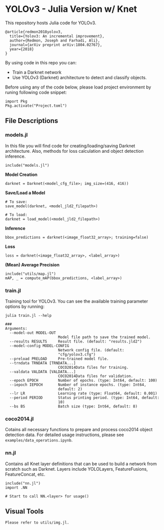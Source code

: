 # YOLOv3 - Julia Version w/ Knet
This repository hosts Julia code for YOLOv3.

```
@article{redmon2018yolov3,
  title={Yolov3: An incremental improvement},
  author={Redmon, Joseph and Farhadi, Ali},
  journal={arXiv preprint arXiv:1804.02767},
  year={2018}
}
```

By using code in this repo you can:
- Train a Darknet network
- Use YOLOv3 (Darknet) architecture to detect and classify objects.

Before using any of the code below, please load project environment by runing following code snippet:
```
import Pkg
Pkg.activate("Project.toml")
```

## File Descriptions
### models.jl
In this file you will find code for creating/loading/saving Darknet architecture. Also, methods for loss calculation and object detection inference.

```
include("models.jl")
```

__Model Creation__
```
darknet = Darknet(<model_cfg_file>; img_size=(416, 416))
```

__Save/Load a Model__
```
# To save:
save_model(darknet, <model_jld2_filepath>)

# To load:
darknet = load_model(<model_jld2_filepath>)
```

__Inference__
```
bbox_predictions = darknet(<image_float32_array>; training=false)
```

__Loss__
```
loss = darknet(<image_float32_array>, <label_array>)
```

__(Mean) Average Precision__
```
include("utils/map.jl")
mAP, _ = compute_mAP(bbox_predictions, <label_array>)
```

### train.jl
Training tool for YOLOv3. You can see the available training parameter options by running:
```
julia train.jl --help

###
Arguments:
  --model-out MODEL-OUT
                        Model file path to save the trained model.
  --results RESULTS     Result file. (default: "results.jld2")
  --model-config MODEL-CONFIG
                        Network config file. (default:
                        "cfg/yolov3.cfg")
  --preload PRELOAD     Pre-trained model file.
  --trndata TRNDATA [TRNDATA...]
                        COCO2014Data files for training.
  --valdata VALDATA [VALDATA...]
                        COCO2014Data files for validation.
  --epoch EPOCH         Number of epochs. (type: Int64, default: 100)
  --iepoch IEPOCH       Number of instance epochs. (type: Int64,
                        default: 2)
  --lr LR               Learning rate (type: Float64, default: 0.001)
  --period PERIOD       Status printing period. (type: Int64, default:
                        10)
  --bs BS               Batch size (type: Int64, default: 8)

```

### coco2014.jl
Cotains all necessary functions to prepare and process coco2014 object detection data. For detailed usage instructions, please see `examples/data_operations.ipynb`.

### nn.jl
Contains all Knet layer definitions that can be used to build a network from scratch such as Darknet. Layers include YOLOLayers, FeatureFusions, FeatureConcat, etc.

```
include("nn.jl")
import .NN

# Start to call NN.<layer> for usage()
```

## Visual Tools
```
Please refer to utils/img.jl.
```
